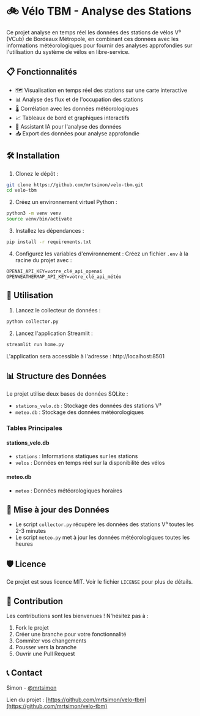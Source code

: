 # 🚲 Vélo TBM - Analyse des Stations

Ce projet analyse en temps réel les données des stations de vélos V³ (VCub) de Bordeaux Métropole, en combinant ces données avec les informations météorologiques pour fournir des analyses approfondies sur l'utilisation du système de vélos en libre-service.

## 📋 Fonctionnalités

- 🗺️ Visualisation en temps réel des stations sur une carte interactive
- 📊 Analyse des flux et de l'occupation des stations
- 🌡️ Corrélation avec les données météorologiques
- 📈 Tableaux de bord et graphiques interactifs
- 🤖 Assistant IA pour l'analyse des données
- 📥 Export des données pour analyse approfondie

## 🛠️ Installation

1. Clonez le dépôt :
```bash
git clone https://github.com/mrtsimon/velo-tbm.git
cd velo-tbm
```

2. Créez un environnement virtuel Python :
```bash
python3 -m venv venv
source venv/bin/activate
```

3. Installez les dépendances :
```bash
pip install -r requirements.txt
```

4. Configurez les variables d'environnement :
Créez un fichier `.env` à la racine du projet avec :
```
OPENAI_API_KEY=votre_clé_api_openai
OPENWEATHERMAP_API_KEY=votre_clé_api_météo
```

## 🚀 Utilisation

1. Lancez le collecteur de données :
```bash
python collector.py
```

2. Lancez l'application Streamlit :
```bash
streamlit run home.py
```

L'application sera accessible à l'adresse : http://localhost:8501

## 📊 Structure des Données

Le projet utilise deux bases de données SQLite :
- `stations_velo.db` : Stockage des données des stations V³
- `meteo.db` : Stockage des données météorologiques

### Tables Principales

#### stations_velo.db
- `stations` : Informations statiques sur les stations
- `velos` : Données en temps réel sur la disponibilité des vélos

#### meteo.db
- `meteo` : Données météorologiques horaires

## 🔄 Mise à jour des Données

- Le script `collector.py` récupère les données des stations V³ toutes les 2-3 minutes
- Le script `meteo.py` met à jour les données météorologiques toutes les heures

## 🛡️ Licence

Ce projet est sous licence MIT. Voir le fichier `LICENSE` pour plus de détails.

## 🤝 Contribution

Les contributions sont les bienvenues ! N'hésitez pas à :
1. Fork le projet
2. Créer une branche pour votre fonctionnalité
3. Commiter vos changements
4. Pousser vers la branche
5. Ouvrir une Pull Request

## 📞 Contact

Simon - [@mrtsimon](https://github.com/mrtsimon)

Lien du projet : [https://github.com/mrtsimon/velo-tbm](https://github.com/mrtsimon/velo-tbm)
